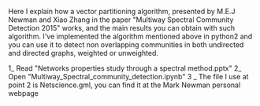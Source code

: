 Here I explain how a vector partitioning algorithm, presented by M.E.J Newman and Xiao Zhang in the paper 
"Multiway Spectral Community Detection 2015" works, and the main results you can obtain with such algorithm.
I've implemented the algorithm mentioned above in python2 and you can use it to detect non overlapping communities in both undirected 
and directed graphs, weighted or unweighted.

1_  Read "Networks properties study through a spectral method.pptx"
2_  Open "Multiway_Spectral_community_detection.ipynb"
3 _ The file I use at point 2 is Netscience.gml, you can find it at the Mark Newman personal webpage

